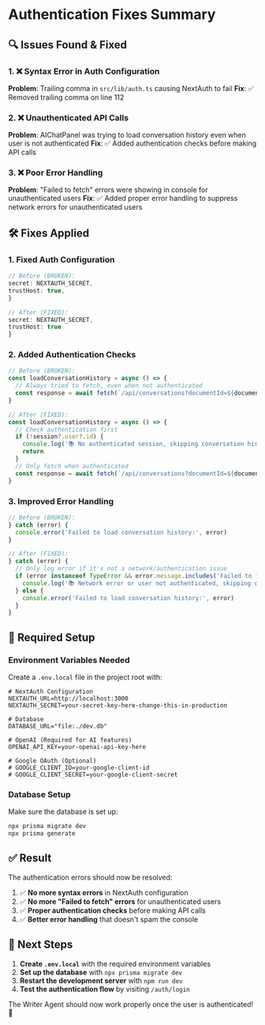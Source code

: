 # Authentication Fixes Summary

## 🔍 **Issues Found & Fixed**

### **1. ❌ Syntax Error in Auth Configuration**
**Problem**: Trailing comma in `src/lib/auth.ts` causing NextAuth to fail
**Fix**: ✅ Removed trailing comma on line 112

### **2. ❌ Unauthenticated API Calls**
**Problem**: AIChatPanel was trying to load conversation history even when user is not authenticated
**Fix**: ✅ Added authentication checks before making API calls

### **3. ❌ Poor Error Handling**
**Problem**: "Failed to fetch" errors were showing in console for unauthenticated users
**Fix**: ✅ Added proper error handling to suppress network errors for unauthenticated users

## 🛠️ **Fixes Applied**

### **1. Fixed Auth Configuration**
```typescript
// Before (BROKEN):
secret: NEXTAUTH_SECRET,
trustHost: true,
}

// After (FIXED):
secret: NEXTAUTH_SECRET,
trustHost: true
}
```

### **2. Added Authentication Checks**
```typescript
// Before (BROKEN):
const loadConversationHistory = async () => {
  // Always tried to fetch, even when not authenticated
  const response = await fetch(`/api/conversations?documentId=${documentId}`)
}

// After (FIXED):
const loadConversationHistory = async () => {
  // Check authentication first
  if (!session?.user?.id) {
    console.log('📚 No authenticated session, skipping conversation history load')
    return
  }
  // Only fetch when authenticated
  const response = await fetch(`/api/conversations?documentId=${documentId}`)
}
```

### **3. Improved Error Handling**
```typescript
// Before (BROKEN):
} catch (error) {
  console.error('Failed to load conversation history:', error)
}

// After (FIXED):
} catch (error) {
  // Only log error if it's not a network/authentication issue
  if (error instanceof TypeError && error.message.includes('Failed to fetch')) {
    console.log('📚 Network error or user not authenticated, skipping conversation history load')
  } else {
    console.error('Failed to load conversation history:', error)
  }
}
```

## 🚨 **Required Setup**

### **Environment Variables Needed**
Create a `.env.local` file in the project root with:

```env
# NextAuth Configuration
NEXTAUTH_URL=http://localhost:3000
NEXTAUTH_SECRET=your-secret-key-here-change-this-in-production

# Database
DATABASE_URL="file:./dev.db"

# OpenAI (Required for AI features)
OPENAI_API_KEY=your-openai-api-key-here

# Google OAuth (Optional)
# GOOGLE_CLIENT_ID=your-google-client-id
# GOOGLE_CLIENT_SECRET=your-google-client-secret
```

### **Database Setup**
Make sure the database is set up:
```bash
npx prisma migrate dev
npx prisma generate
```

## ✅ **Result**

The authentication errors should now be resolved:

1. ✅ **No more syntax errors** in NextAuth configuration
2. ✅ **No more "Failed to fetch" errors** for unauthenticated users
3. ✅ **Proper authentication checks** before making API calls
4. ✅ **Better error handling** that doesn't spam the console

## 🎯 **Next Steps**

1. **Create `.env.local`** with the required environment variables
2. **Set up the database** with `npx prisma migrate dev`
3. **Restart the development server** with `npm run dev`
4. **Test the authentication flow** by visiting `/auth/login`

The Writer Agent should now work properly once the user is authenticated! 🚀
